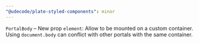 ```yaml
---
"@udecode/plate-styled-components": minor
---
```


`PortalBody` – New prop `element`: Allow to be mounted on a custom container. Using `document.body` can conflict with other portals with the same container.
